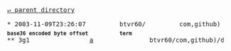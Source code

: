 <pre>
  <a href="../">&#x21b5; parent directory</a>
  
  * 2003-11-09T23:26:07&#x0009;&#x0009;btvr60/&#x0009;&#x0009;com,github)&#x0009;&#x0009;dajobe-import/turtle/commit/57a2346.patch
  <sub><b>base36 encoded byte offset</b></sub>&#x0009;<sub><b>term</b></sub>
  ** 3g1&#x0009;&#x0009;<a href="https://github.com/dajobe-import/turtle/commit/57a2346#r137035091">a</a>&#x0009;&#x0009;btvr60/com,github)/dajobe-import/turtle/commit/57a2346.patch
</pre>

